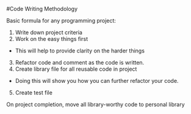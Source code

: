 #Code Writing Methodology

Basic formula for any programming project:

1. Write down project criteria
2. Work on the easy things first
 * This will help to provide clarity on the harder things
3. Refactor code and comment as the code is written.
4. Create library file for all reusable code in project
 * Doing this will show you how you can further refactor your code.
5. Create test file

On project completion, move all library-worthy code to personal library
